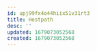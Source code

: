 ```yaml
---
id: upj99fx4o44hiix51v31rt3
title: Hostpath
desc: ''
updated: 1679073052568
created: 1679073052568
---
```

